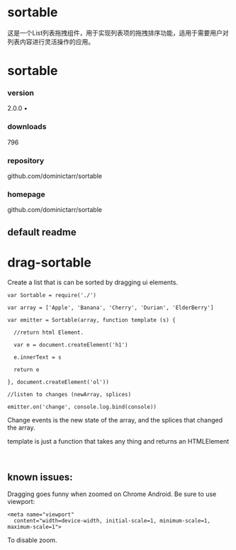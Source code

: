 # sortable

这是一个List列表拖拽组件，‌用于实现列表项的拖拽排序功能，‌适用于需要用户对列表内容进行灵活操作的应用。

# sortable

### version

2.0.0 •

### downloads

796

### repository

github.com/dominictarr/sortable

### homepage

github.com/dominictarr/sortable

## default readme

# drag-sortable

Create a list that is can be sorted by dragging ui elements.

  

```
var Sortable = require('./')

var array = ['Apple', 'Banana', 'Cherry', 'Durian', 'ElderBerry']

var emitter = Sortable(array, function template (s) {

  //return html Element.

  var e = document.createElement('h1')

  e.innerText = s

  return e

}, document.createElement('ol'))

//listen to changes (newArray, splices)

emitter.on('change', console.log.bind(console))
```

   

Change events is the new state of the array, and the splices that changed the
array.

template is just a function that takes any thing and returns an
HTMLElement

​

## known issues:

Dragging goes funny when zoomed on Chrome Android. Be sure to use viewport:   

```
<meta name="viewport"
  content="width=device-width, initial-scale=1, minimum-scale=1, maximum-scale=1">
```

To disable zoom.

​

​

          

​


